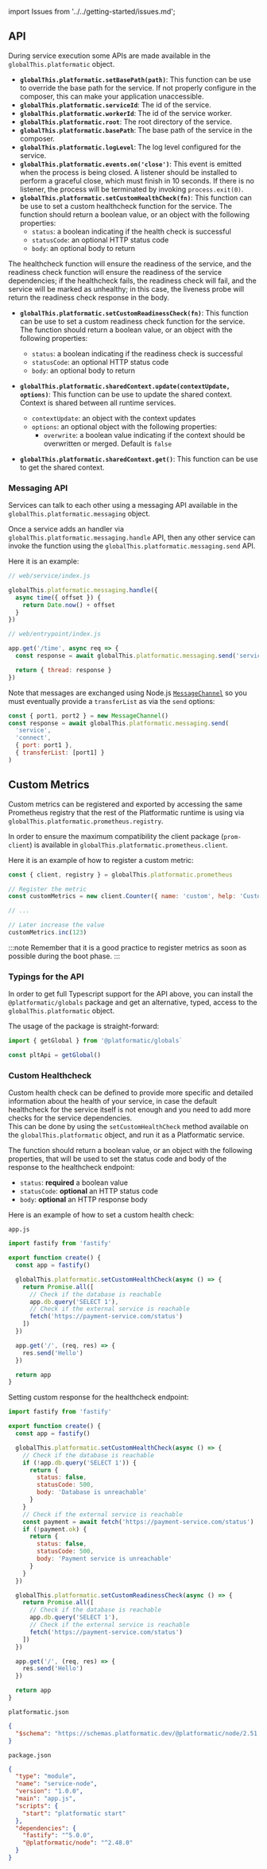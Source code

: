 import Issues from '../../getting-started/issues.md';

## API

During service execution some APIs are made available in the `globalThis.platformatic` object.

- **`globalThis.platformatic.setBasePath(path)`**: This function can be use to override the base path for the service. If not properly configure in the composer, this can make your application unaccessible.
- **`globalThis.platformatic.serviceId`**: The id of the service.
- **`globalThis.platformatic.workerId`**: The id of the service worker.
- **`globalThis.platformatic.root`**: The root directory of the service.
- **`globalThis.platformatic.basePath`**: The base path of the service in the composer.
- **`globalThis.platformatic.logLevel`**: The log level configured for the service.
- **`globalThis.platformatic.events.on('close')`**: This event is emitted when the process is being closed. A listener should be installed to perform a graceful close, which must finish in 10 seconds. If there is no listener, the process will be terminated by invoking `process.exit(0)`.
- **`globalThis.platformatic.setCustomHealthCheck(fn)`**: This function can be use to set a custom healthcheck function for the service. The function should return a boolean value, or an object with the following properties:
  - `status`: a boolean indicating if the health check is successful
  - `statusCode`: an optional HTTP status code
  - `body`: an optional body to return

The healthcheck function will ensure the readiness of the service, and the readiness check function will ensure the readiness of the service dependencies; if the healthcheck fails, the readiness check will fail, and the service will be marked as unhealthy; in this case, the liveness probe will return the readiness check response in the body.

- **`globalThis.platformatic.setCustomReadinessCheck(fn)`**: This function can be use to set a custom readiness check function for the service. The function should return a boolean value, or an object with the following properties:
  - `status`: a boolean indicating if the readiness check is successful
  - `statusCode`: an optional HTTP status code
  - `body`: an optional body to return

- **`globalThis.platformatic.sharedContext.update(contextUpdate, options)`**: This function can be use to update the shared context. Context is shared between all runtime services.
  - `contextUpdate`: an object with the context updates
  - `options`: an optional object with the following properties:
    - `overwrite`: a boolean value indicating if the context should be overwritten or merged. Default is `false`

- **`globalThis.platformatic.sharedContext.get()`**: This function can be use to get the shared context.

### Messaging API

Services can talk to each other using a messaging API available in the `globalThis.platformatic.messaging` object.

Once a service adds an handler via `globalThis.platformatic.messaging.handle` API, then any other service can invoke the function using the `globalThis.platformatic.messaging.send` API.

Here it is an example:

```js
// web/service/index.js

globalThis.platformatic.messaging.handle({
  async time({ offset }) {
    return Date.now() + offset
  }
})
```

```js
// web/entrypoint/index.js

app.get('/time', async req => {
  const response = await globalThis.platformatic.messaging.send('service', 'time', { offset: 1000 })

  return { thread: response }
})
```

Note that messages are exchanged using Node.js [`MessageChannel`](https://nodejs.org/dist/latest/docs/api/worker_threads.html#class-messagechannel) so you must eventually provide a `transferList` as via the `send` options:

```js
const { port1, port2 } = new MessageChannel()
const response = await globalThis.platformatic.messaging.send(
  'service',
  'connect',
  { port: port1 },
  { transferList: [port1] }
)
```

## Custom Metrics

Custom metrics can be registered and exported by accessing the same Prometheus registry that the rest of the Platformatic runtime is using via `globalThis.platformatic.prometheus.registry`.

In order to ensure the maximum compatibility the client package (`prom-client`) is available in `globalThis.platformatic.prometheus.client`.

Here it is an example of how to register a custom metric:

```js
const { client, registry } = globalThis.platformatic.prometheus

// Register the metric
const customMetrics = new client.Counter({ name: 'custom', help: 'Custom Description', registers: [registry] })

// ...

// Later increase the value
customMetrics.inc(123)
```

:::note
Remember that it is a good practice to register metrics as soon as possible during the boot phase.
:::

### Typings for the API

In order to get full Typescript support for the API above, you can install the `@platformatic/globals` package and get an alternative, typed, access to the `globalThis.platformatic` object.

The usage of the package is straight-forward:

```js
import { getGlobal } from '@platformatic/globals`

const pltApi = getGlobal()
```

### Custom Healthcheck

Custom health check can be defined to provide more specific and detailed information about the health of your service, in case the default healthcheck for the service itself is not enough and you need to add more checks for the service dependencies.  
This can be done by using the `setCustomHealthCheck` method available on the `globalThis.platformatic` object, and run it as a Platformatic service.

The function should return a boolean value, or an object with the following properties, that will be used to set the status code and body of the response to the healthcheck endpoint:

- `status`: **required** a boolean value
- `statusCode`: **optional** an HTTP status code
- `body`: **optional** an HTTP response body

Here is an example of how to set a custom health check:

`app.js`

```js
import fastify from 'fastify'

export function create() {
  const app = fastify()

  globalThis.platformatic.setCustomHealthCheck(async () => {
    return Promise.all([
      // Check if the database is reachable
      app.db.query('SELECT 1'),
      // Check if the external service is reachable
      fetch('https://payment-service.com/status')
    ])
  })

  app.get('/', (req, res) => {
    res.send('Hello')
  })

  return app
}
```

Setting custom response for the healthcheck endpoint:

```js
import fastify from 'fastify'

export function create() {
  const app = fastify()

  globalThis.platformatic.setCustomHealthCheck(async () => {
    // Check if the database is reachable
    if (!app.db.query('SELECT 1')) {
      return {
        status: false,
        statusCode: 500,
        body: 'Database is unreachable'
      }
    }
    // Check if the external service is reachable
    const payment = await fetch('https://payment-service.com/status')
    if (!payment.ok) {
      return {
        status: false,
        statusCode: 500,
        body: 'Payment service is unreachable'
      }
    }
  })

  globalThis.platformatic.setCustomReadinessCheck(async () => {
    return Promise.all([
      // Check if the database is reachable
      app.db.query('SELECT 1'),
      // Check if the external service is reachable
      fetch('https://payment-service.com/status')
    ])
  })

  app.get('/', (req, res) => {
    res.send('Hello')
  })

  return app
}
```

`platformatic.json`

```json
{
  "$schema": "https://schemas.platformatic.dev/@platformatic/node/2.51.0.json"
}
```

`package.json`

```json
{
  "type": "module",
  "name": "service-node",
  "version": "1.0.0",
  "main": "app.js",
  "scripts": {
    "start": "platformatic start"
  },
  "dependencies": {
    "fastify": "^5.0.0",
    "@platformatic/node": "^2.48.0"
  }
}
```

<Issues />
